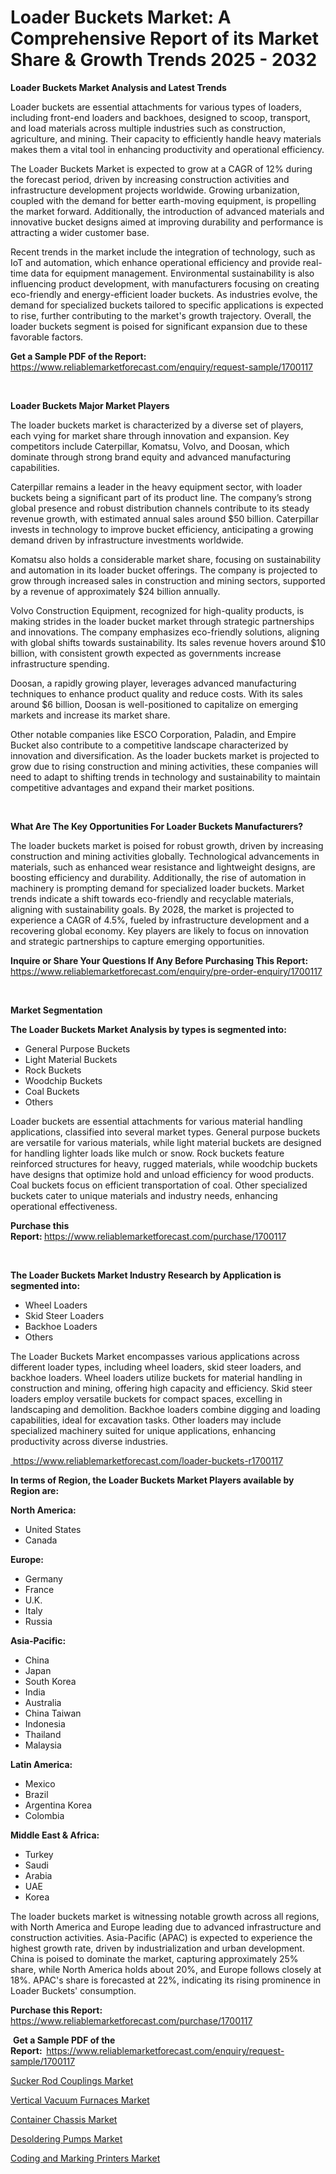 <p><h1>Loader Buckets Market: A Comprehensive Report of its Market Share & Growth Trends 2025 - 2032</h1></p><p><strong>Loader Buckets Market Analysis and Latest Trends</strong></p>
<p><p>Loader buckets are essential attachments for various types of loaders, including front-end loaders and backhoes, designed to scoop, transport, and load materials across multiple industries such as construction, agriculture, and mining. Their capacity to efficiently handle heavy materials makes them a vital tool in enhancing productivity and operational efficiency.</p><p>The Loader Buckets Market is expected to grow at a CAGR of 12% during the forecast period, driven by increasing construction activities and infrastructure development projects worldwide. Growing urbanization, coupled with the demand for better earth-moving equipment, is propelling the market forward. Additionally, the introduction of advanced materials and innovative bucket designs aimed at improving durability and performance is attracting a wider customer base.</p><p>Recent trends in the market include the integration of technology, such as IoT and automation, which enhance operational efficiency and provide real-time data for equipment management. Environmental sustainability is also influencing product development, with manufacturers focusing on creating eco-friendly and energy-efficient loader buckets. As industries evolve, the demand for specialized buckets tailored to specific applications is expected to rise, further contributing to the market's growth trajectory. Overall, the loader buckets segment is poised for significant expansion due to these favorable factors.</p></p>
<p><strong>Get a Sample PDF of the Report:&nbsp;</strong> <a href="https://www.reliablemarketforecast.com/enquiry/request-sample/1700117?utm_campaign=1102&utm_medium=2&utm_source=Github&utm_content=ia&utm_term=09042025&utm_id=loader-buckets">https://www.reliablemarketforecast.com/enquiry/request-sample/1700117</a></p>
<p>&nbsp;</p>
<p><strong>Loader Buckets Major Market Players</strong></p>
<p><p>The loader buckets market is characterized by a diverse set of players, each vying for market share through innovation and expansion. Key competitors include Caterpillar, Komatsu, Volvo, and Doosan, which dominate through strong brand equity and advanced manufacturing capabilities. </p><p>Caterpillar remains a leader in the heavy equipment sector, with loader buckets being a significant part of its product line. The company’s strong global presence and robust distribution channels contribute to its steady revenue growth, with estimated annual sales around $50 billion. Caterpillar invests in technology to improve bucket efficiency, anticipating a growing demand driven by infrastructure investments worldwide.</p><p>Komatsu also holds a considerable market share, focusing on sustainability and automation in its loader bucket offerings. The company is projected to grow through increased sales in construction and mining sectors, supported by a revenue of approximately $24 billion annually.</p><p>Volvo Construction Equipment, recognized for high-quality products, is making strides in the loader bucket market through strategic partnerships and innovations. The company emphasizes eco-friendly solutions, aligning with global shifts towards sustainability. Its sales revenue hovers around $10 billion, with consistent growth expected as governments increase infrastructure spending.</p><p>Doosan, a rapidly growing player, leverages advanced manufacturing techniques to enhance product quality and reduce costs. With its sales around $6 billion, Doosan is well-positioned to capitalize on emerging markets and increase its market share.</p><p>Other notable companies like ESCO Corporation, Paladin, and Empire Bucket also contribute to a competitive landscape characterized by innovation and diversification. As the loader buckets market is projected to grow due to rising construction and mining activities, these companies will need to adapt to shifting trends in technology and sustainability to maintain competitive advantages and expand their market positions.</p></p>
<p>&nbsp;</p>
<p><strong>What Are The Key Opportunities For Loader Buckets Manufacturers?</strong></p>
<p><p>The loader buckets market is poised for robust growth, driven by increasing construction and mining activities globally. Technological advancements in materials, such as enhanced wear resistance and lightweight designs, are boosting efficiency and durability. Additionally, the rise of automation in machinery is prompting demand for specialized loader buckets. Market trends indicate a shift towards eco-friendly and recyclable materials, aligning with sustainability goals. By 2028, the market is projected to experience a CAGR of 4.5%, fueled by infrastructure development and a recovering global economy. Key players are likely to focus on innovation and strategic partnerships to capture emerging opportunities.</p></p>
<p><strong>Inquire or Share Your Questions If Any Before Purchasing This Report:</strong> <a href="https://www.reliablemarketforecast.com/enquiry/pre-order-enquiry/1700117?utm_campaign=1102&utm_medium=2&utm_source=Github&utm_content=ia&utm_term=09042025&utm_id=loader-buckets">https://www.reliablemarketforecast.com/enquiry/pre-order-enquiry/1700117</a></p>
<p>&nbsp;</p>
<p><strong>Market Segmentation</strong></p>
<p><strong>The Loader Buckets Market Analysis by types is segmented into:</strong></p>
<p><ul><li>General Purpose Buckets</li><li>Light Material Buckets</li><li>Rock Buckets</li><li>Woodchip Buckets</li><li>Coal Buckets</li><li>Others</li></ul></p>
<p><p>Loader buckets are essential attachments for various material handling applications, classified into several market types. General purpose buckets are versatile for various materials, while light material buckets are designed for handling lighter loads like mulch or snow. Rock buckets feature reinforced structures for heavy, rugged materials, while woodchip buckets have designs that optimize hold and unload efficiency for wood products. Coal buckets focus on efficient transportation of coal. Other specialized buckets cater to unique materials and industry needs, enhancing operational effectiveness.</p></p>
<p><strong>Purchase this Report:&nbsp;</strong><a href="https://www.reliablemarketforecast.com/purchase/1700117?utm_campaign=1102&utm_medium=2&utm_source=Github&utm_content=ia&utm_term=09042025&utm_id=loader-buckets">https://www.reliablemarketforecast.com/purchase/1700117</a></p>
<p>&nbsp;</p>
<p><strong>The Loader Buckets Market Industry Research by Application is segmented into:</strong></p>
<p><ul><li>Wheel Loaders</li><li>Skid Steer Loaders</li><li>Backhoe Loaders</li><li>Others</li></ul></p>
<p><p>The Loader Buckets Market encompasses various applications across different loader types, including wheel loaders, skid steer loaders, and backhoe loaders. Wheel loaders utilize buckets for material handling in construction and mining, offering high capacity and efficiency. Skid steer loaders employ versatile buckets for compact spaces, excelling in landscaping and demolition. Backhoe loaders combine digging and loading capabilities, ideal for excavation tasks. Other loaders may include specialized machinery suited for unique applications, enhancing productivity across diverse industries.</p></p>
<p><a href="https://www.reliablemarketforecast.com/loader-buckets-r1700117?utm_campaign=1102&utm_medium=2&utm_source=Github&utm_content=ia&utm_term=09042025&utm_id=loader-buckets">&nbsp;https://www.reliablemarketforecast.com/loader-buckets-r1700117</a></p>
<p><strong>In terms of Region, the Loader Buckets Market Players available by Region are:</strong></p>
<p>
    <p> <strong> North America: </strong>
        <ul>
            <li>United States</li>
            <li>Canada</li>
        </ul>
        </p> 
    <p> <strong> Europe: </strong>
        <ul>
            <li>Germany</li>
            <li>France</li>
            <li>U.K.</li>
            <li>Italy</li>
            <li>Russia</li>
        </ul>
        </p> 
    <p> <strong> Asia-Pacific: </strong>
        <ul>
            <li>China</li>
            <li>Japan</li>
            <li>South Korea</li>
            <li>India</li>
            <li>Australia</li>
            <li>China Taiwan</li>
            <li>Indonesia</li>
            <li>Thailand</li>
            <li>Malaysia</li>
        </ul>
        </p> 
    <p> <strong> Latin America: </strong>
        <ul>
            <li>Mexico</li>
            <li>Brazil</li>
            <li>Argentina Korea</li>
            <li>Colombia</li>
        </ul>
        </p> 
    <p> <strong> Middle East & Africa: </strong>
        <ul>
            <li>Turkey</li>
            <li>Saudi</li>
            <li>Arabia</li>
            <li>UAE</li>
            <li>Korea</li>
        </ul>
    </p>
    </p>
<p><p>The loader buckets market is witnessing notable growth across all regions, with North America and Europe leading due to advanced infrastructure and construction activities. Asia-Pacific (APAC) is expected to experience the highest growth rate, driven by industrialization and urban development. China is poised to dominate the market, capturing approximately 25% share, while North America holds about 20%, and Europe follows closely at 18%. APAC's share is forecasted at 22%, indicating its rising prominence in Loader Buckets' consumption.</p></p>
<p><strong>Purchase this Report: </strong><a href="https://www.reliablemarketforecast.com/purchase/1700117?utm_campaign=1102&utm_medium=2&utm_source=Github&utm_content=ia&utm_term=09042025&utm_id=loader-buckets">https://www.reliablemarketforecast.com/purchase/1700117</a></p>
<p>&nbsp;<strong>Get a Sample PDF of the Report:&nbsp;&nbsp;</strong><a href="https://www.reliablemarketforecast.com/enquiry/request-sample/1700117?utm_campaign=1102&utm_medium=2&utm_source=Github&utm_content=ia&utm_term=09042025&utm_id=loader-buckets">https://www.reliablemarketforecast.com/enquiry/request-sample/1700117</a></p>
<p><strong></strong></p>
<p><p><a href="https://github.com/zalubakoraka/Market-Research-Report-List-1/blob/main/sucker-rod-couplings-market.md?utm_campaign=1102&utm_medium=2&utm_source=Github&utm_content=ia&utm_term=09042025&utm_id=loader-buckets">Sucker Rod Couplings Market</a></p><p><a href="https://github.com/yaldotiedegq/Market-Research-Report-List-1/blob/main/vertical-vacuum-furnaces-market.md?utm_campaign=1102&utm_medium=2&utm_source=Github&utm_content=ia&utm_term=09042025&utm_id=loader-buckets">Vertical Vacuum Furnaces Market</a></p><p><a href="https://github.com/shiahbuyerin/Market-Research-Report-List-1/blob/main/container-chassis-market.md?utm_campaign=1102&utm_medium=2&utm_source=Github&utm_content=ia&utm_term=09042025&utm_id=loader-buckets">Container Chassis Market</a></p><p><a href="https://github.com/airitaursela/Market-Research-Report-List-1/blob/main/desoldering-pumps-market.md?utm_campaign=1102&utm_medium=2&utm_source=Github&utm_content=ia&utm_term=09042025&utm_id=loader-buckets">Desoldering Pumps Market</a></p><p><a href="https://github.com/sacmatidora/Market-Research-Report-List-1/blob/main/coding-and-marking-printers-market.md?utm_campaign=1102&utm_medium=2&utm_source=Github&utm_content=ia&utm_term=09042025&utm_id=loader-buckets">Coding and Marking Printers Market</a></p></p>